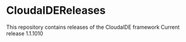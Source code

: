 # CloudaIDEReleases
This repository contains releases of the CloudaIDE framework
Current release 1.1.1010

